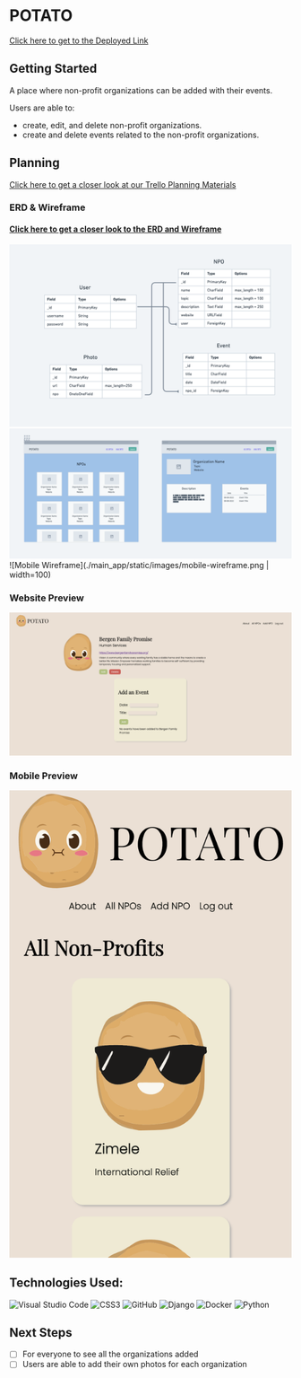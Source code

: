 # POTATO
[Click here to get to the Deployed Link](https://npo-collector.herokuapp.com/)

## Getting Started  
A place where non-profit organizations can be added with their events.

Users are able to:
- create, edit, and delete non-profit organizations.
- create and delete events related to the non-profit organizations.

## Planning  

[Click here to get a closer look at our Trello Planning Materials](https://trello.com/b/vgBI2heX/potato)

### ERD & Wireframe
#### [Click here to get a closer look to the ERD and Wireframe](https://whimsical.com/npo-collector-LyHDA2xNDopz76tc7SEyAE)
![ERD](./main_app/static/images/ERD.png)
![Wireframe](./main_app/static/images/wireframe.png)
![Mobile Wireframe](./main_app/static/images/mobile-wireframe.png | width=100)

### Website Preview
![Web Preview](./main_app/static/images/web-preview.png)
### Mobile Preview
![Mobile Preview](./main_app/static/images/mobile-preview.png)

## Technologies Used:
  ![Visual Studio Code](https://img.shields.io/badge/Visual%20Studio%20Code-0078d7.svg?style=for-the-badge&logo=visual-studio-code&logoColor=white)
  ![CSS3](https://img.shields.io/badge/css3-%231572B6.svg?style=for-the-badge&logo=css3&logoColor=white)
  ![GitHub](https://img.shields.io/badge/github-%23121011.svg?style=for-the-badge&logo=github&logoColor=white)
  ![Django](https://img.shields.io/badge/django-%23092E20.svg?style=for-the-badge&logo=django&logoColor=white)
  ![Docker](https://img.shields.io/badge/docker-%230db7ed.svg?style=for-the-badge&logo=docker&logoColor=white)
  ![Python](https://img.shields.io/badge/python-3670A0?style=for-the-badge&logo=python&logoColor=ffdd54)


## Next Steps
- [ ] For everyone to see all the organizations added
- [ ] Users are able to add their own photos for each organization